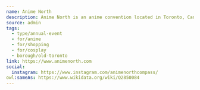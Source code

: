 ```yaml
---
name: Anime North
description: Anime North is an anime convention located in Toronto, Canada that celebrates anime, manga, music, games and all other forms of Japanese Culture! Anime North will be the weekend of May 23-25, 2025 at the Toronto Congress Centre and Delta Hotel Airport.
source: admin
tags:
  - type/annual-event
  - for/anime
  - for/shopping
  - for/cosplay
  - borough/old-toronto
link: https://www.animenorth.com
social:
  instagram: https://www.instagram.com/animenorthcompass/
owl:sameAs: https://www.wikidata.org/wiki/Q2850084
---
```

